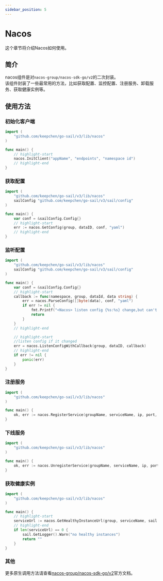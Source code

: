 ```yaml
---
sidebar_position: 5
---  
```

# Nacos  
这个章节将介绍Nacos如何使用。  
## 简介  
nacos组件是对`nacos-group/nacos-sdk-go/v2`的二次封装。  
该组件封装了一些最常用的方法，比如获取配置、监控配置、注册服务、卸载服务、获取健康实例等。  
## 使用方法  
### 初始化客户端  
```go title="main.go" showLineNumbers  
import (
    "github.com/keepchen/go-sail/v3/lib/nacos"
)

func main() {
    // highlight-start
    nacos.InitClient("appName", "endpoints", "namespace id")
    // highlight-end
}
```  
### 获取配置  
```go title="main.go" showLineNumbers  
import (
    "github.com/keepchen/go-sail/v3/lib/nacos"
    sailConfig "github.com/keepchen/go-sail/v3/sail/config"
)

func main() {
    var conf = &sailConfig.Config{}
    // highlight-start
    err := nacos.GetConfig(group, dataID, conf, "yaml")
    // highlight-end
}
```  
### 监听配置  
```go title="main.go" showLineNumbers  
import (
    "github.com/keepchen/go-sail/v3/lib/nacos"
    sailConfig "github.com/keepchen/go-sail/v3/sail/config"
)

func main() {
    var conf = &sailConfig.Config{}
    // highlight-start
    callback := func(namespace, group, dataId, data string) {
        err = nacos.ParseConfig([]byte(data), conf, "yaml")
        if err != nil {
            fmt.Printf("<Nacos> listen config {%s:%s} change,but can't be unmarshal: %s\n", group, dataId, err.Error())
            return
        }
    }
    // highlight-end

    // highlight-start
    //listen config if it changed
    err = nacos.ListenConfigWithCallback(group, dataID, callback)
    // highlight-end
    if err != nil {
        panic(err)
    }
}
```  
### 注册服务  
```go title="main.go" showLineNumbers  
import (
    "github.com/keepchen/go-sail/v3/lib/nacos"
)

func main() {
    ok, err := nacos.RegisterService(groupName, serviceName, ip, port, metadata)
}
```  
### 下线服务  
```go title="main.go" showLineNumbers  
import (
    "github.com/keepchen/go-sail/v3/lib/nacos"
)

func main() {
    ok, err := nacos.UnregisterService(groupName, serviceName, ip, port)
}
```  
### 获取健康实例
```go title="main.go" showLineNumbers  
import (
    "github.com/keepchen/go-sail/v3/lib/nacos"
)

func main() {
    // highlight-start
    serviceUrl := nacos.GetHealthyInstanceUrl(group, serviceName, sail.GetLogger())
    // highlight-end
    if len(serviceUrl) == 0 {
        sail.GetLogger().Warn("no healthy instances")
        return ""
    }
}
```  

### 其他  
更多原生调用方法请查看[nacos-group/nacos-sdk-go/v2](https://github.com/nacos-group/nacos-sdk-go)官方文档。  


